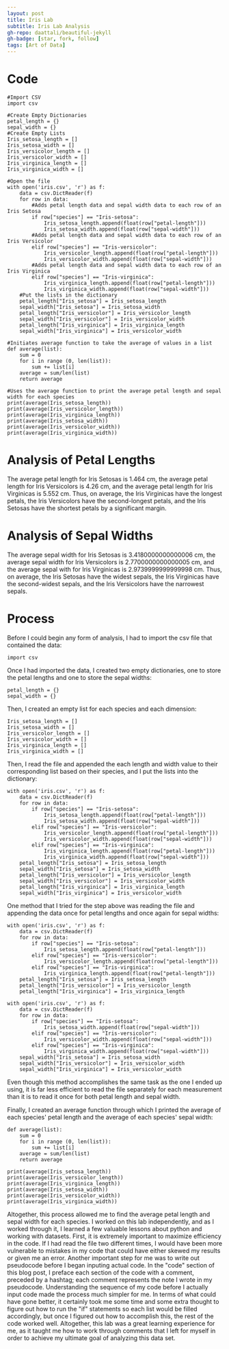 ```yaml
---
layout: post
title: Iris Lab
subtitle: Iris Lab Analysis
gh-repo: daattali/beautiful-jekyll
gh-badge: [star, fork, follow]
tags: [Art of Data]
---
```


# Code
    #Import CSV
    import csv
    
    #Create Empty Dictionaries
    petal_length = {}
    sepal_width = {}
    #Create Empty Lists
    Iris_setosa_length = []
    Iris_setosa_width = []
    Iris_versicolor_length = []
    Iris_versicolor_width = []
    Iris_virginica_length = []
    Iris_virginica_width = []
    
    #Open the file
    with open('iris.csv', 'r') as f:
        data = csv.DictReader(f)
        for row in data:
            #Adds petal length data and sepal width data to each row of an Iris Setosa
            if row["species"] == "Iris-setosa":
                Iris_setosa_length.append(float(row["petal-length"]))
                Iris_setosa_width.append(float(row["sepal-width"]))
            #Adds petal length data and sepal width data to each row of an Iris Versicolor
            elif row["species"] == "Iris-versicolor":
                Iris_versicolor_length.append(float(row["petal-length"]))
                Iris_versicolor_width.append(float(row["sepal-width"]))
            #Adds petal length data and sepal width data to each row of an Iris Virginica
            elif row["species"] == "Iris-virginica":
                Iris_virginica_length.append(float(row["petal-length"]))
                Iris_virginica_width.append(float(row["sepal-width"]))
        #Put the lists in the dictionary
        petal_length["Iris_setosa"] = Iris_setosa_length
        sepal_width["Iris_setosa"] = Iris_setosa_width
        petal_length["Iris_versicolor"] = Iris_versicolor_length
        sepal_width["Iris_versicolor"] = Iris_versicolor_width
        petal_length["Iris_virginica"] = Iris_virginica_length
        sepal_width["Iris_virginica"] = Iris_versicolor_width

    #Initiates average function to take the average of values in a list
    def average(list):
        sum = 0
        for i in range (0, len(list)):
            sum += list[i]
        average = sum/len(list)
        return average

    #Uses the average function to print the average petal length and sepal width for each species
    print(average(Iris_setosa_length))
    print(average(Iris_versicolor_length))
    print(average(Iris_virginica_length))
    print(average(Iris_setosa_width))
    print(average(Iris_versicolor_width))
    print(average(Iris_virginica_width))


# Analysis of Petal Lengths

The average petal length for Iris Setosas is 1.464 cm, the average petal length for Iris Versicolors is 4.26 cm, and the average petal length for Iris Virginicas is 5.552 cm. Thus, on average, the Iris Virginicas have the longest petals, the Iris Versicolors have the second-longest petals, and the Iris Setosas have the shortest petals by a significant margin.

# Analysis of Sepal Widths

The average sepal width for Iris Setosas is 3.4180000000000006 cm, the average sepal width for Iris Versicolors is 2.7700000000000005 cm, and the average sepal with for Iris Virginicas is 2.9739999999999998 cm. Thus, on average, the Iris Setosas have the widest sepals, the Iris Virginicas have the second-widest sepals, and the Iris Versicolors have the narrowest sepals.

# Process

Before I could begin any form of analysis, I had to import the csv file that contained the data:

    import csv

Once I had imported the data, I created two empty dictionaries, one to store the petal lengths and one to store the sepal widths:

    petal_length = {}
    sepal_width = {}

Then, I created an empty list for each species and each dimension:

    Iris_setosa_length = []
    Iris_setosa_width = []
    Iris_versicolor_length = []
    Iris_versicolor_width = []
    Iris_virginica_length = []
    Iris_virginica_width = []

Then, I read the file and appended the each length and width value to their corresponding list based on their species, and I put the lists into the dictionary:

    with open('iris.csv', 'r') as f:
        data = csv.DictReader(f)
        for row in data:
            if row["species"] == "Iris-setosa":
                Iris_setosa_length.append(float(row["petal-length"]))
                Iris_setosa_width.append(float(row["sepal-width"]))
            elif row["species"] == "Iris-versicolor":
                Iris_versicolor_length.append(float(row["petal-length"]))
                Iris_versicolor_width.append(float(row["sepal-width"]))
            elif row["species"] == "Iris-virginica":
                Iris_virginica_length.append(float(row["petal-length"]))
                Iris_virginica_width.append(float(row["sepal-width"]))
        petal_length["Iris_setosa"] = Iris_setosa_length
        sepal_width["Iris_setosa"] = Iris_setosa_width
        petal_length["Iris_versicolor"] = Iris_versicolor_length
        sepal_width["Iris_versicolor"] = Iris_versicolor_width
        petal_length["Iris_virginica"] = Iris_virginica_length
        sepal_width["Iris_virginica"] = Iris_versicolor_width

One method that I tried for the step above was reading the file and appending the data once for petal lengths and once again for sepal widths:

    with open('iris.csv', 'r') as f:
        data = csv.DictReader(f)
        for row in data:
            if row["species"] == "Iris-setosa":
                Iris_setosa_length.append(float(row["petal-length"]))
            elif row["species"] == "Iris-versicolor":
                Iris_versicolor_length.append(float(row["petal-length"]))
            elif row["species"] == "Iris-virginica":
                Iris_virginica_length.append(float(row["petal-length"]))
        petal_length["Iris_setosa"] = Iris_setosa_length
        petal_length["Iris_versicolor"] = Iris_versicolor_length
        petal_length["Iris_virginica"] = Iris_virginica_length

    with open('iris.csv', 'r') as f:
        data = csv.DictReader(f)
        for row in data:
            if row["species"] == "Iris-setosa":
                Iris_setosa_width.append(float(row["sepal-width"]))
            elif row["species"] == "Iris-versicolor":
                Iris_versicolor_width.append(float(row["sepal-width"]))
            elif row["species"] == "Iris-virginica":
                Iris_virginica_width.append(float(row["sepal-width"]))
        sepal_width["Iris_setosa"] = Iris_setosa_width
        sepal_width["Iris_versicolor"] = Iris_versicolor_width
        sepal_width["Iris_virginica"] = Iris_versicolor_width

Even though this method accomplishes the same task as the one I ended up using, it is far less efficient to read the file separately for each measurement than it is to read it once for both petal length and sepal width.

Finally, I created an average function through which I printed the average of each species' petal length and the average of each species' sepal width:

    def average(list):
        sum = 0
        for i in range (0, len(list)):
            sum += list[i]
        average = sum/len(list)
        return average

    print(average(Iris_setosa_length))
    print(average(Iris_versicolor_length))
    print(average(Iris_virginica_length))
    print(average(Iris_setosa_width))
    print(average(Iris_versicolor_width))
    print(average(Iris_virginica_width))

Altogether, this process allowed me to find the average petal length and sepal width for each species. I worked on this lab independently, and as I worked through it, I learned a few valuable lessons about python and working with datasets. First, it is extremely important to maximize efficiency in the code. If I had read the file two different times, I would have been more vulnerable to mistakes in my code that could have either skewed my results or given me an error. Another important step for me was to write out pseudocode before I began inputing actual code. In the "code" section of this blog post, I preface each section of the code with a comment, preceded by a hashtag; each comment represents the note I wrote in my pseudocode. Understanding the sequence of my code before I actually input code made the process much simpler for me. In terms of what could have gone better, it certainly took me some time and some extra thought to figure out how to run the "if" statements so each list would be filled accordingly, but once I figured out how to accomplish this, the rest of the code worked well. Altogether, this lab was a great learning experience for me, as it taught me how to work through comments that I left for myself in order to achieve my ultimate goal of analyzing this data set.